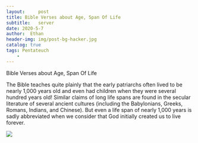 ```yaml
---
layout:     post
title: Bible Verses about Age, Span Of Life
subtitle:   server
date: 2020-5-7
author:  Ethan
header-img: img/post-bg-hacker.jpg
catalog: true
tags: Pentateuch
    - 
---
```




Bible Verses about Age, Span Of Life

The Bible teaches quite plainly that the early patriarchs often lived to be nearly 1,000 years old and even had children when they were several hundred years old! Similar claims of long life spans are found in the secular literature of several ancient cultures (including the Babylonians, Greeks, Romans, Indians, and Chinese). But even a life span of nearly 1,000 years is sadly abbreviated when we consider that God initially created us to live forever.
 
 ![](https://jin2070.github.io/img/101004.png)
 
 
 
  
  
 





